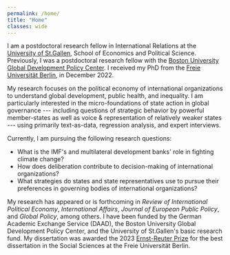 ```yaml
---
permalink: /home/
title: "Home"
classes: wide
---
```


I am a postdoctoral research fellow in International Relations at the [University of St.Gallen](https://www.unisg.ch/en/universitaet/schools/school-of-economics-and-political-science-seps/), School of Economics and Political Science. Previously, I was a postdoctoral research fellow with the [Boston University Global Development Policy Center](https://www.bu.edu/gdp/). I received my PhD from the [Freie Universität Berlin](https://www.scripts-berlin.eu/), in December 2022.

My research focuses on the political economy of international organizations to understand global development, public health, and inequality. I am particularly interested in the micro-foundations of state action in global governance --- including questions of strategic behavior by powerful member-states as well as voice & representation of relatively weaker states --- using primarily text-as-data, regression analysis, and expert interviews.

Currently, I am pursuing the following research questions:

* What is the IMF's and multilateral development banks' role in fighting climate change?
* How does deliberation contribute to decision-making of international organizations?
* What strategies do states and state representatives use to pursue their preferences in governing bodies of international organizations?

My research has appeared or is forthcoming in <i>Review of International Political Economy</i>, <i>International Affairs</i>, <i>Journal of European Public Policy</i>, and <i>Global Policy</i>, among others. I have been funded by the German Academic Exchange Service (DAAD), the Boston University Global Development Policy Center, and the University of St.Gallen's basic research fund. My dissertation was awarded the 2023 [Ernst-Reuter Prize](https://www.fu-berlin.de/sites/alumni/teilnehmen/ert/ert-2023/index.html) for the best dissertation in the Social Sciences at the Freie Universität Berlin.
